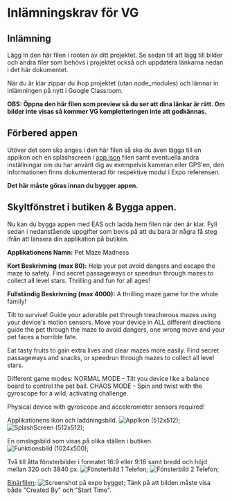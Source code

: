 # Inlämningskrav för VG

## Inlämning

Lägg in den här filen i rooten av ditt projektet. Se sedan till att lägg till bilder och andra filer som behövs i projektet också och uppdatera länkarna nedan i det här dokumentet.

När du är klar zippar du ihop projektet (utan node_modules) och lämnar in inlämningen på nytt i Google Classroom.

**OBS: Öppna den här filen som preview så du ser att dina länkar är rätt. Om bilder inte visas så kommer VG kompletteringen inte att godkännas.**

## Förbered appen

Utöver det som ska anges i den här filen så ska du även lägga till en appikon och en splashscreen i [app.json](./app.json) filen samt eventuella andra inställningar om du har använt dig av exempelvis kameran eller GPS'en, den informationen finns dokumenterad för respektive modul i Expo referensen.

**Det här måste göras innan du bygger appen.**

## Skyltfönstret i butiken & Bygga appen.

Nu kan du bygga appen med EAS och ladda hem filen när den är klar. Fyll sedan i nedanstående uppgifter som bevis på att du bara är några få steg ifrån att lansera din applikation på butiken.

**Applikationens Namn:** 
Pet Maze Madness

**Kort Beskrivning (max 80):**
Help your pet avoid dangers and escape the maze to safety.
Find secret passageways or speedrun through mazes to collect all level stars.
Thrilling and fun for all ages!

**Fullständig Beskrivning (max 4000):**
A thrilling maze game for the whole family!

Tilt to survive! Guide your adorable pet through treacherous mazes using your device's motion sensors.
Move your device in ALL different directions guide the pet through the maze to avoid dangers, one wrong move and your pet faces a horrible fate.

Eat tasty fruits to gain extra lives and clear mazes more easily.
Find secret passageways and snacks, or speedrun through mazes to collect all level stars.

Different game modes:
NORMAL MODE - Tilt you device like a balance board to control the pet ball.
CHAOS MODE - Spin and twist with the gyroscope for a wild, activating challenge.

Physical device with gyroscope and accelerometer sensors required!


Applikationens ikon och laddningsbild.
![AppIkon (512x512)](./assets/icon.png);
![SplashScreen (512x512)](./assets/splash-icon.png);

En omslagsbild som visas på olika ställen i butiken.
![Funktionsbild (1024x500)](./assets/images/coverImage.png);

Två till åtta fönsterbilder i formatet 16:9 eller 9:16 samt bredd och höjd mellan 320 och 3840 px.
![Fönsterbild 1 Telefon](./assets/images/inGame_findSecrets.PNG);
![Fönsterbild 2 Telefon](./assets/images/inGame_collectStars.PNG);

[Binärfilen](./application-57c30e5c-970b-4560-aab9-1d40451c7287.aab);
![Screenshot på expo bygget](./assets/images/Screenshot_2025-10-24_expodev_Christine_Blomstrand_PetMazeMadness.png);
Tänk på att bilden måste visa både "Created By" och "Start Time".
